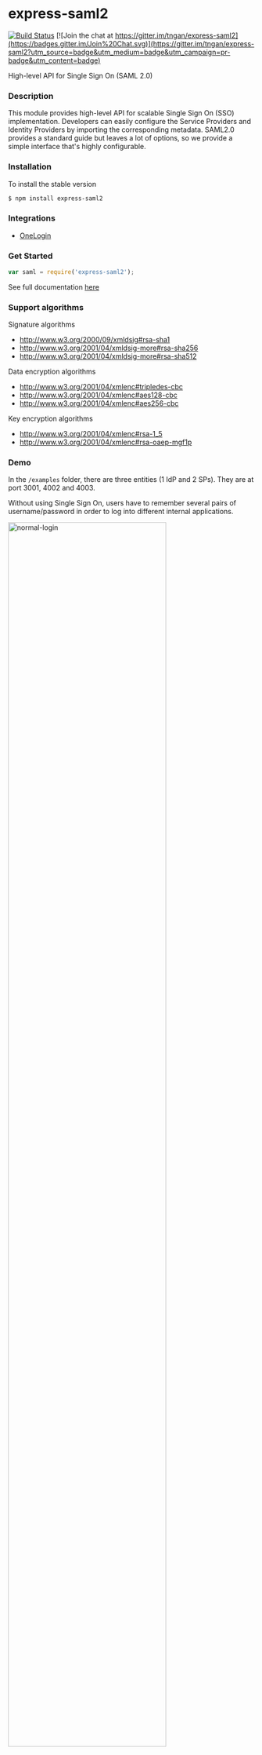 # express-saml2

[![Build Status](https://travis-ci.org/tngan/express-saml2.svg?branch=master)](https://travis-ci.org/tngan/express-saml2)
[![Join the chat at https://gitter.im/tngan/express-saml2](https://badges.gitter.im/Join%20Chat.svg)](https://gitter.im/tngan/express-saml2?utm_source=badge&utm_medium=badge&utm_campaign=pr-badge&utm_content=badge)

High-level API for Single Sign On (SAML 2.0)

### Description

This module provides high-level API for scalable Single Sign On (SSO) implementation. Developers can easily configure the Service Providers and Identity Providers by importing the corresponding metadata. SAML2.0 provides a standard guide but leaves a lot of options, so we provide a simple interface that's highly configurable.

### Installation
To install the stable version
```bash
$ npm install express-saml2
```

### Integrations
+ [OneLogin](https://www.onelogin.com/)

### Get Started
```javascript
var saml = require('express-saml2');
```
See full documentation [here](https://github.com/tngan/express-saml2/wiki)

### Support algorithms
Signature algorithms
* http://www.w3.org/2000/09/xmldsig#rsa-sha1
* http://www.w3.org/2001/04/xmldsig-more#rsa-sha256
* http://www.w3.org/2001/04/xmldsig-more#rsa-sha512

Data encryption algorithms
* http://www.w3.org/2001/04/xmlenc#tripledes-cbc
* http://www.w3.org/2001/04/xmlenc#aes128-cbc
* http://www.w3.org/2001/04/xmlenc#aes256-cbc

Key encryption algorithms
* http://www.w3.org/2001/04/xmlenc#rsa-1_5
* http://www.w3.org/2001/04/xmlenc#rsa-oaep-mgf1p

### Demo

In the `/examples` folder, there are three entities (1 IdP and 2 SPs). They are at port 3001, 4002 and 4003.

Without using Single Sign On, users have to remember several pairs of username/password in order to log into different internal applications.

<img src="http://fat.gfycat.com/InexperiencedAdorableAntarcticgiantpetrel.gif" alt="normal-login" width="80%">

SAML proposes two ways to initiate Single Sign On, they are respectively Service Provider Initiated SSO and Identity Provider Initiated SSO. In SP-initated SSO, the user attempts to access SP but their federated identity is authenticated by IdP, so they first have to log on IdP, then IdP sends back a SAML assertion response to SP, and finally SP creates a session to user in order to access the resources.

<img src="http://giant.gfycat.com/BlissfulAppropriateDinosaur.gif" alt="spinit-sso" width="80%">

In the approach of IdP-initated SSO, IdP provides links which refers to the resources in service providers. In this use case, users don't need to visit SP first.

<img src="http://fat.gfycat.com/MarvelousKindheartedAlabamamapturtle.gif" alt="idpinit-sso" width="80%">

IdP-initiated Single Logout is also provided and relied on relay state. IdP provides a link refers to the single logout endpoints in one of those participated service providers (SP1). The selected SP sends back a logout response to IdP with relay state which is the logout endpoint URL of next participated service provider (SP2), user finally log out IdP when all participated SP is logged out.

<img src="http://fat.gfycat.com/DarlingGeneralAntlion.gif" alt="idpinit-slo" width="80%">

### Talks

[An introduction to Single Sign On](http://www.slideshare.net/TonyNgan/an-introduction-of-single-sign-on)

### License

[MIT](LICENSE)

### Copyright

Copyright (C) 2015 Tony Ngan, released under the MIT License.
